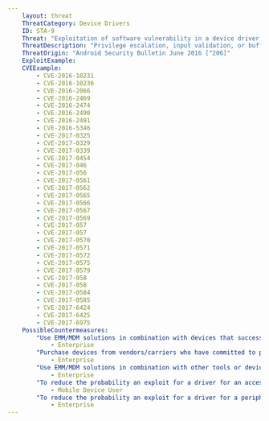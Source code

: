 ```yaml
---
    layout: threat
    ThreatCategory: Device Drivers
    ID: STA-9
    Threat: "Exploitation of software vulnerability in a device driver or firmware"
    ThreatDescription: "Privilege escalation, input validation, or buffer overflow vulnerabilities in a device driver or the associated firmware may allow an attacker to achieve arbitrary code execution in the context of the firmware or OS kernel, information disclosure, or denial-of-service attacks."
    ThreatOrigin: "Android Security Bulletin June 2016 [^206]"
    ExploitExample:
    CVEExample:
        - CVE-2016-10231
        - CVE-2016-10236
        - CVE-2016-2066
        - CVE-2016-2469
        - CVE-2016-2474
        - CVE-2016-2490
        - CVE-2016-2491
        - CVE-2016-5346
        - CVE-2017-0325
        - CVE-2017-0329
        - CVE-2017-0339
        - CVE-2017-0454
        - CVE-2017-046
        - CVE-2017-056
        - CVE-2017-0561
        - CVE-2017-0562
        - CVE-2017-0565
        - CVE-2017-0566
        - CVE-2017-0567
        - CVE-2017-0569
        - CVE-2017-057
        - CVE-2017-057
        - CVE-2017-0570
        - CVE-2017-0571
        - CVE-2017-0572
        - CVE-2017-0575
        - CVE-2017-0579
        - CVE-2017-058
        - CVE-2017-058
        - CVE-2017-0584
        - CVE-2017-0585
        - CVE-2017-6424
        - CVE-2017-6425
        - CVE-2017-6975
    PossibleCountermeasures:
        "Use EMM/MDM solutions in combination with devices that successfully enforce a policy to maintain a minimum OS patch level and block access to enterprise resources to non-compliant or devices with known-exploitable vulnerabilities.":
            - Enterprise
        "Purchase devices from vendors/carriers who have committed to providing timely updates or have good track records for providing prompt security updates.":
            - Enterprise
        "Use EMM/MDM solutions in combination with other tools or device APIs (Android SafetyNet, Samsung Knox hardware-backed remote attestation, or other applicable remote attestation technologies) to detect and block enterprise connectivity from devices that show indications of device compromise.":
            - Enterprise
        "To reduce the probability an exploit for a driver for an access-controlled peripheral or OS-provided service (e.g., camera, microphone), use OS configuration settings to disable or block access to these resources, with a preference for global settings (e.g., disabling NFC device-wide) over app-specific permissions.":
            - Mobile Device User
        "To reduce the probability an exploit for a driver for a peripheral or OS-provided service that can be disabled via device management APIs, use EMM/MDM solutions in combination with devices that successfully enforces a policy to disable unauthorized resources, including temporarily disabling known-vulnerable resources until a security patch is available.":
            - Enterprise
---
```

